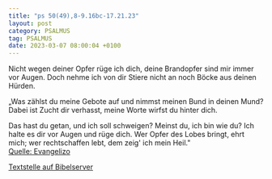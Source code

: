 ```yaml
---
title: "ps 50(49),8-9.16bc-17.21.23"
layout: post
category: PSALMUS
tag: PSALMUS
date: 2023-03-07 08:00:04 +0100
---
```

Nicht wegen deiner Opfer rüge ich dich,
deine Brandopfer sind mir immer vor Augen.
Doch nehme ich von dir Stiere nicht an
noch Böcke aus deinen Hürden.

„Was zählst du meine Gebote auf
und nimmst meinen Bund in deinen Mund?
Dabei ist Zucht dir verhasst,
meine Worte wirfst du hinter dich.<!--more-->

Das hast du getan, und ich soll schweigen?
Meinst du, ich bin wie du?
Ich halte es dir vor Augen und rüge dich.
Wer Opfer des Lobes bringt, ehrt mich;
wer rechtschaffen lebt, dem zeig' ich mein Heil."<br>
[Quelle: Evangelizo](https://evangeliumtagfuertag.org/DE/gospel)

[Textstelle auf Bibelserver](https://www.bibleserver.com/EU/ps50(49),8-9.16bc-17.21.23)
